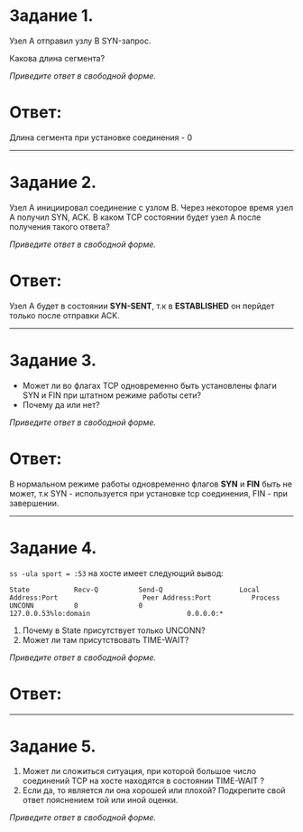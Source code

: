 # Задание 1.
Узел А отправил узлу В SYN-запрос.

Какова длина сегмента?

*Приведите ответ в свободной форме.*  

# Ответ:  
Длина сегмента при установке соединения - 0

---

# Задание 2.
Узел А инициировал соединение с узлом В.
Через некоторое время узел А получил SYN, ACK.
В каком TCP состоянии будет узел А после получения такого ответа?

*Приведите ответ в свободной форме.*  

# Ответ:  
Узел А будет в состоянии **SYN-SENT**, т.к в **ESTABLISHED** он перйдет только после
отправки ACK.  

---

# Задание 3.
* Может ли во флагах TCP одновременно быть установлены флаги SYN и FIN при штатном режиме работы сети?
* Почему да или нет?  

*Приведите ответ в свободной форме.*

# Ответ:  
В нормальном режиме работы одновременно флагов **SYN** и **FIN** быть не может,
т.к SYN - используется при установке tcp соединения, FIN - при завершении.

---

# Задание 4.
`ss -ula sport = :53` на хосте имеет следующий вывод:

`State           Recv-Q          Send-Q                   Local Address:Port                     Peer Address:Port          Process`  
`UNCONN          0               0                        127.0.0.53%lo:domain                        0.0.0.0:*`  

1. Почему в State присутствует только UNCONN?
2. Может ли там присутствовать TIME-WAIT?  

*Приведите ответ в свободной форме.* 

# Ответ:  

---

# Задание 5.
1. Может ли сложиться ситуация, при которой большое число соединений TCP на хосте находятся в состоянии TIME-WAIT ?
2. Если да, то является ли она хорошей или плохой?
Подкрепите свой ответ пояснением той или иной оценки.

*Приведите ответ в свободной форме.*